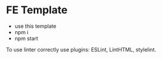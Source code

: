 # FE Template

- use this template
- npm i
- npm start

To use linter correctly use plugins: ESLint, LintHTML, stylelint.
